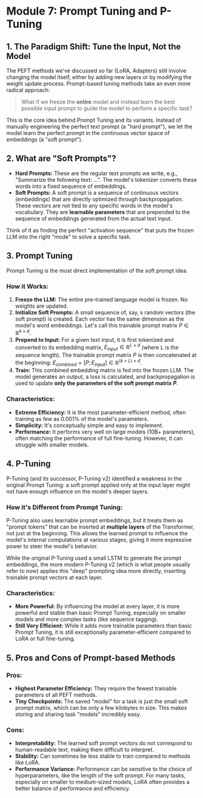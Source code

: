 # Module 7: Prompt Tuning and P-Tuning

## 1. The Paradigm Shift: Tune the Input, Not the Model

The PEFT methods we've discussed so far (LoRA, Adapters) still involve changing the model itself, either by adding new layers or by modifying the weight update process. Prompt-based tuning methods take an even more radical approach:

> What if we freeze the **entire** model and instead learn the best possible input prompt to guide the model to perform a specific task?

This is the core idea behind Prompt Tuning and its variants. Instead of manually engineering the perfect text prompt (a "hard prompt"), we let the model learn the perfect prompt in the continuous vector space of embeddings (a "soft prompt").

## 2. What are "Soft Prompts"?

-   **Hard Prompts:** These are the regular text prompts we write, e.g., "Summarize the following text: ...". The model's tokenizer converts these words into a fixed sequence of embeddings.
-   **Soft Prompts:** A soft prompt is a sequence of continuous vectors (embeddings) that are directly optimized through backpropagation. These vectors are not tied to any specific words in the model's vocabulary. They are **learnable parameters** that are prepended to the sequence of embeddings generated from the actual text input.

Think of it as finding the perfect "activation sequence" that puts the frozen LLM into the right "mode" to solve a specific task.

## 3. Prompt Tuning

Prompt Tuning is the most direct implementation of the soft prompt idea.

### How it Works:

1.  **Freeze the LLM:** The entire pre-trained language model is frozen. No weights are updated.
2.  **Initialize Soft Prompts:** A small sequence of, say, `k` random vectors (the soft prompt) is created. Each vector has the same dimension as the model's word embeddings. Let's call this trainable prompt matrix $P \in \mathbb{R}^{k \times d}$.
3.  **Prepend to Input:** For a given text input, it is first tokenized and converted to its embedding matrix, $E_{input} \in \mathbb{R}^{L \times d}$ (where L is the sequence length). The trainable prompt matrix $P$ is then concatenated at the beginning: $E_{combined} = [P; E_{input}] \in \mathbb{R}^{(k+L) \times d}$.
4.  **Train:** This combined embedding matrix is fed into the frozen LLM. The model generates an output, a loss is calculated, and backpropagation is used to update **only the parameters of the soft prompt matrix $P$**.

### Characteristics:
-   **Extreme Efficiency:** It is the most parameter-efficient method, often training as few as 0.001% of the model's parameters.
-   **Simplicity:** It's conceptually simple and easy to implement.
-   **Performance:** It performs very well on large models (10B+ parameters), often matching the performance of full fine-tuning. However, it can struggle with smaller models.

## 4. P-Tuning

P-Tuning (and its successor, P-Tuning v2) identified a weakness in the original Prompt Tuning: a soft prompt applied only at the input layer might not have enough influence on the model's deeper layers.

### How it's Different from Prompt Tuning:

P-Tuning also uses learnable prompt embeddings, but it treats them as "prompt tokens" that can be inserted at **multiple layers** of the Transformer, not just at the beginning. This allows the learned prompt to influence the model's internal computations at various stages, giving it more expressive power to steer the model's behavior.

While the original P-Tuning used a small LSTM to generate the prompt embeddings, the more modern P-Tuning v2 (which is what people usually refer to now) applies this "deep" prompting idea more directly, inserting trainable prompt vectors at each layer.

### Characteristics:
-   **More Powerful:** By influencing the model at every layer, it is more powerful and stable than basic Prompt Tuning, especially on smaller models and more complex tasks (like sequence tagging).
-   **Still Very Efficient:** While it adds more trainable parameters than basic Prompt Tuning, it is still exceptionally parameter-efficient compared to LoRA or full fine-tuning.

## 5. Pros and Cons of Prompt-based Methods

### Pros:
-   **Highest Parameter Efficiency:** They require the fewest trainable parameters of all PEFT methods.
-   **Tiny Checkpoints:** The saved "model" for a task is just the small soft prompt matrix, which can be only a few kilobytes in size. This makes storing and sharing task "models" incredibly easy.

### Cons:
-   **Interpretability:** The learned soft prompt vectors do not correspond to human-readable text, making them difficult to interpret.
-   **Stability:** Can sometimes be less stable to train compared to methods like LoRA.
-   **Performance Variance:** Performance can be sensitive to the choice of hyperparameters, like the length of the soft prompt. For many tasks, especially on smaller to medium-sized models, LoRA often provides a better balance of performance and efficiency.
